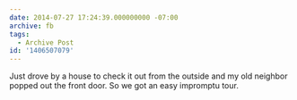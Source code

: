 ```yaml
---
date: 2014-07-27 17:24:39.000000000 -07:00
archive: fb
tags: 
  - Archive Post
id: '1406507079'
---
```


Just drove by a house to check it out from the outside and my old neighbor popped out the front door. So we got an easy impromptu tour.

